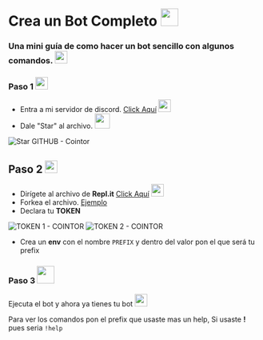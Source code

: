 # Crea un Bot Completo <img src="https://cdn.discordapp.com/emojis/853094696200044574.gif?v=1" width="35px">
###  Una mini guía de como hacer un bot sencillo con algunos comandos. <img src="https://cdn.discordapp.com/emojis/852644384368492574.gif?v=1" width="25px">

### Paso 1 <img src="https://cdn.discordapp.com/emojis/836237993986621440.png?v=1" width="25px"> 

* Entra a mi servidor de discord. [Click Aquí](https://discord.gg/j3PVuJHXfS) <img src="https://cdn.discordapp.com/emojis/874896209880416327.png?v=1" width="25px">
* Dale "Star" al archivo. <img src="https://cdn.discordapp.com/emojis/851165613761626128.gif?v=1" width="30px">

![Star GITHUB - Cointor](https://media.discordapp.net/attachments/870482018574680124/877417490832039947/unknown.png)

## Paso 2 <img src="https://cdn.discordapp.com/emojis/806302539800641546.png?v=1" width="25px">

* Dirígete al archivo de **Repl.it** [Click Aquí](https://replit.com/@CointorTutorial/BotCompleto) <img src="https://cdn.discordapp.com/emojis/835294976052297758.png?v=1" width="25px">
* Forkea el archivo. [Ejemplo](https://media.discordapp.net/attachments/878450174505132074/881893392181768223/unknown.png?width=876&height=406)
* Declara tu **TOKEN**

![TOKEN 1 - COINTOR](https://images-ext-2.discordapp.net/external/x-nBndaZ_jr1vDN5mMbrBDdWgjd-pGiDoeLWxMFPS4I/%3Fwidth%3D225%26height%3D406/https/media.discordapp.net/attachments/850469128988000286/862736906163585054/unknown.png)
![TOKEN 2 - COINTOR](https://images-ext-1.discordapp.net/external/5A1zwE0ikcQZKiOY5cLbOd8vMQf0dJWmvXzSBI_k-sA/https/media.discordapp.net/attachments/850469128988000286/862737800545959976/unknown.png)

* Crea un **env** con el nombre `PREFIX` y dentro del valor pon el que será tu prefix

### Paso 3 <img src="https://cdn.discordapp.com/emojis/563944248635031575.png?v=1" width="35px">

Ejecuta el bot y ahora ya tienes tu bot <img src="https://camo.githubusercontent.com/11a76741d0de35b889ff3ebb7d2720790b46349eb2f0accaf77dbd46a1a16c9f/68747470733a2f2f63646e2e646973636f72646170702e636f6d2f656d6f6a69732f3835323438333634313738373431363538362e706e673f763d31" width="25px" >

Para ver los comandos pon el prefix que usaste mas un help, Si usaste **!** pues seria `!help`
